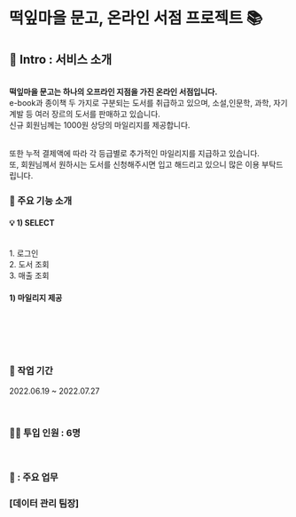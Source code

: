 # 떡잎마을 문고, 온라인 서점 프로젝트 :books:

## :book: Intro : 서비스 소개
<br/>
<strong>떡잎마을 문고는 하나의 오프라인 지점을 가진 온라인 서점입니다.</strong>
<br/>
e-book과 종이책 두 가지로 구분되는 도서를 취급하고 있으며, 소설,인문학, 과학, 자기계발 등 여러 장르의 도서를 판매하고 있습니다.
<br/>신규 회원님께는 1000원 상당의 마일리지를 제공합니다.

<br/>또한 누적 결제액에 따라 각 등급별로 추가적인 마일리지를 지급하고 있습니다.
<br/>또, 회원님께서 원하시는 도서를 신청해주시면 입고 해드리고 있으니 많은 이용 부탁드립니다.

### :star2: 주요 기능 소개
#### :bulb: 1) SELECT
<br/> 1. 로그인
<br/> 2. 도서 조회
<br/> 3. 매출 조회



#### 1) 마일리지 제공
<br/>
<br/>
<br/>
<br/>

### :calendar: 작업 기간
2022.06.19 ~ 2022.07.27

<br/>

### :man_technologist: 투입 인원 : 6명
<br/>

### :ledger: : 주요 업무
### [데이터 관리 팀장]
